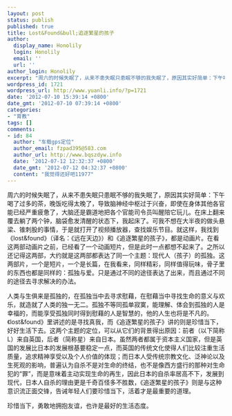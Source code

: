 ```yaml
---
layout: post
status: publish
published: true
title: Lost&Found&bull;追逐繁星的孩子
author:
  display_name: Honolily
  login: Honolily
  email: ''
  url: ''
author_login: Honolily
excerpt: "周六的时候失眠了，从来不患失眠只患眠不够的我失眠了，原因其实好简单：下午喝了过多的茶，晚饭吃得太晚了，导致脑神经中枢过于兴奋，即使在身体其他各官能已经严重疲惫了，大脑还是霸道地把各个官能司令员叫醒陪它玩儿。在床上翻来覆去躺了两个钟，脑袋愈发清醒的状态下，我起床了。可我不想在大半夜的做头悬梁、锥刺股的事情，于是就打开了视频播放器，查找娱乐节目。就这样，我找到《lost&found》（译名：《远在天边》）和《追逐繁星的孩子》，都是动画片。在看这两部动画片之前，已经看了一个动画短片，但是此时一点都想不起来了。之所以还记得这两部，大约就是这两部都表达了同一个主题：现代人（孩子）的孤独。这两部片，一个是短片，一个是长篇，在我看来，同样精彩，同样值得玩味，骨子里的东西也都是同样的：孤独与爱。只是通过不同的途径表达了出来，而且通过不同的途径去寻求解决的办法。"
wordpress_id: 1721
wordpress_url: http://www.yuanli.info/?p=1721
date: '2012-07-10 15:39:14 +0800'
date_gmt: '2012-07-10 07:39:14 +0800'
categories:
- "育教"
tags: []
comments:
- id: 84
  author: "车载gps定位"
  author_email: fzpad395@583.com
  author_url: http://www.bqszdyw.info
  date: '2012-07-12 12:32:37 +0800'
  date_gmt: '2012-07-12 04:32:37 +0800'
  content: "我觉得还好吧11977"
---
```

<p>周六的时候失眠了，从来不患失眠只患眠不够的我失眠了，原因其实好简单：下午喝了过多的茶，晚饭吃得太晚了，导致脑神经中枢过于兴奋，即使在身体其他各官能已经严重疲惫了，大脑还是霸道地把各个官能司令员叫醒陪它玩儿。在床上翻来覆去躺了两个钟，脑袋愈发清醒的状态下，我起床了。可我不想在大半夜的做头悬梁、锥刺股的事情，于是就打开了视频播放器，查找娱乐节目。就这样，我找到《lost&found》（译名：《远在天边》）和《追逐繁星的孩子》，都是动画片。在看这两部动画片之前，已经看了一个动画短片，但是此时一点都想不起来了。之所以还记得这两部，大约就是这两部都表达了同一个主题：现代人（孩子）的孤独。这两部片，一个是短片，一个是长篇，在我看来，同样精彩，同样值得玩味，骨子里的东西也都是同样的：孤独与爱。只是通过不同的途径表达了出来，而且通过不同的途径去寻求解决的办法。<a id="more"></a><a id="more-1721"></a></p>
<p>	人类与生俱来是孤独的，在孤独当中去寻求慰藉，在慰藉当中寻找生命的意义与欢乐，就造就了人类的独一无二。孤独不等同孤单寂寞，能理解、体会到孤独的人是幸福的，而能享受孤独同时得到慰藉的人是智慧的，他的人生也将是不凡的。《lost&found》里讲述的是寻找真我，而《追逐繁星的孩子》讲的则是珍惜当下，好好生活下去。这两个主题的定位，可以从它们的背景得出原因：前者（以下简称L）来自英国，后者（简称星）来自日本。虽然两者都属于资本主义国家，但是英国的发展比日本的发展根基要稳定一点，而英国的传统文化使得人们比较注重生活质量，追求精神享受以及个人价值的体现；而日本人受传统宗教文化、泛神论以及生死观的影响，普遍认为自杀不是对生命的终结，也不是像西方盛行的那种对生命犯的&ldquo;罪&rdquo;，而是意味着主动实现生命的再生，因此日本的自杀率居高不下，发展到现代，日本人自杀的理由更是千奇百怪多不胜数，《追逐繁星的孩子》则是与这种意识流正面交锋，告诫年轻人们要珍惜当下，活着才是最重要的道理。</p>
<p>	珍惜当下，勇敢地拥抱友谊，也许是最好的生活态度。</p>
